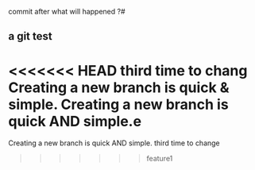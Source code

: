 commit after what will happened ?#
## a git test
<<<<<<< HEAD
third time to chang
Creating a new branch is quick & simple.
Creating a new branch is quick AND simple.e 
=======
Creating a new branch is quick AND simple.
third time to change 
>>>>>>> feature1
